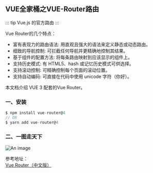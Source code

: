 ## VUE全家桶之VUE-Router路由
::: tip
Vue.js 的官方路由
:::

Vue Router的几个特点：
+ 富有表现力的路由语法: 用直观且强大的语法来定义静态或动态路由。
+ 细致的导航控制: 可拦截任何导航并更精确地控制其结果。
+ 基于组件的配置方法: 将每条路由映射到应该显示的组件上。
+ 支持历史模式: 有 HTML5、hash 或记忆历史模式可供选择。
+ 支持滚动控制: 可精确控制每个页面的滚动位置。
+ 支持自动编码: 可直接在代码中使用 unicode 字符（你好）。

本文档介绍 VUE 3 配套的Vue Router。

### 一、安装
```js
$ npm install vue-router@4
// OR
$ yarn add vue-router@4
```
### 二、一图走天下
![An image](~@/vue_router.png)






参考地址：<br/>
<a href="https://router.vuejs.org/zh/" target="_blank">Vue Router（中文版）</a><br />
